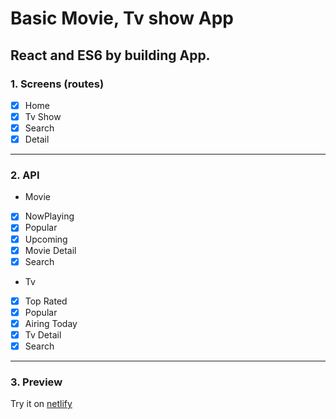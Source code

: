 # Basic Movie, Tv show App

## React and ES6 by building App.

### 1. Screens (routes)
- [x] Home
- [x] Tv Show
- [x] Search
- [x] Detail 
---
### 2. API
- Movie
- [x] NowPlaying
- [x] Popular 
- [x] Upcoming 
- [x] Movie Detail
- [x] Search 

- Tv
- [x] Top Rated
- [x] Popular
- [x] Airing Today
- [x] Tv Detail
- [x] Search
___
### 3. Preview 

Try it on [netlify](https://happy-johnson-e5ebf3.netlify.app/)





